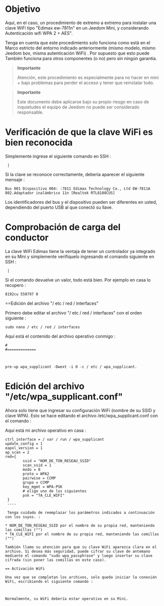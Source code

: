 Objetivo 
========

Aquí, en el caso, un procedimiento de extremo a extremo para instalar una clave
WiFi tipo "Edimax ew-7811n" en un Jeedom Mini, y considerando
Autenticación wifi WPA 2 + AES".

Tenga en cuenta que este procedimiento solo funciona como está en el
Marco estricto del entorno indicado anteriormente (mismo modelo, mismo
Jeedom box, misma autenticación WiFi) . Por supuesto que esto puede
También funciona para otros componentes (o no) pero sin ningún
garantía.

> **Importante**
>
> Atención, este procedimiento es especialmente para no hacer en mini + bajo
> problemas para perder el acceso y tener que reinstalar todo.

> **Importante**
>
> Este documento debe aplicarse bajo su propio riesgo en caso de inquietudes
> el equipo de Jeedom no puede ser considerado responsable.

Verificación de que la clave WiFi es bien reconocida 
==============================================

Simplemente ingrese el siguiente comando en SSH :

     | 

Si la clave se reconoce correctamente, debería aparecer el siguiente mensaje
:

    Bus 001 Dispositivo 004: :7811 Edimax Technology Co., Ltd EW-7811A 802.Adaptador inalámbrico 11n [Realtek RTL8188CUS]

Los identificadores del bus y el dispositivo pueden ser diferentes en
usted, dependiendo del puerto USB al que conectó su llave.

Comprobación de carga del conductor 
====================================

La clave WiFi Edimax tiene la ventaja de tener un controlador ya integrado en
su Mini y simplemente verifíquelo ingresando el comando
siguiente en SSH :

     | 

Si el comando devuelve un valor, todo está bien. Por ejemplo
en casa lo recupero :

    8192cu 550797 0

==Edición del archivo "/ etc / red / interfaces"

Primero debe editar el archivo "/ etc / red / interfaces" con el
orden siguiente :

    sudo nano / etc / red / interfaces

Aquí está el contenido del archivo operativo conmigo :

    
    
    
    #
    #=============
    
    
    
    pre-up wpa_supplicant -Dwext -i 0 -c / etc / wpa_supplicant.
    

Edición del archivo "/etc/wpa\_supplicant.conf" 
==============================================

Ahora solo tiene que ingresar su configuración WiFi (nombre de
su SSID y clave WPA). Esto se hace editando el archivo
/etc/wpa\_supplicant.conf con el comando :

    

Aquí está mi archivo operativo en casa :

    ctrl_interface = / var / run / wpa_supplicant
    update_config = 1
    eapol_version = 1
    ap_scan = 2
    red={
            ssid = "NOM_DE_TON_RESEAU_SSID"
            scan_ssid = 1
            modo = 0
            proto = WPA2
            pairwise = CCMP
            grupo = CCMP
            key_mgmt = WPA-PSK
            # elige uno de los siguientes
            psk = "TA_CLE_WIFI"
     }
     ----

     Tenga cuidado de reemplazar los parámetros indicados a continuación con los suyos. :

    * NOM_DE_TON_RESEAU_SSID por el nombre de su propia red, manteniendo las comillas ("")
    * TA_CLE_WIFI por el nombre de su propia red, manteniendo las comillas ("")

    También llamo su atención para que su clave WiFi aparezca clara en el archivo. Si desea más seguridad, puede cifrar su clave de antemano mediante el comando "sudo wpa_passphrase" y luego insertar su clave cifrada (sin poner las comillas en este caso).

    == Activación WiFi

    Una vez que se completan los archivos, solo queda iniciar la conexión WiFi, escribiendo el siguiente comando :



    Normalmente, su WiFi debería estar operativo en su Mini.
